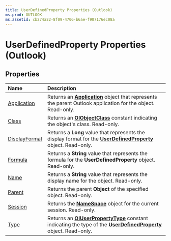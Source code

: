 ```yaml
---
title: UserDefinedProperty Properties (Outlook)
ms.prod: OUTLOOK
ms.assetid: cb274a22-8f09-4706-b6ae-f907176ec08a
---
```



# UserDefinedProperty Properties (Outlook)

## Properties



|**Name**|**Description**|
|:-----|:-----|
|[Application](userdefinedproperty-application-property-outlook.md)|Returns an  **[Application](application-object-outlook.md)** object that represents the parent Outlook application for the object. Read-only.|
|[Class](userdefinedproperty-class-property-outlook.md)|Returns an  **[OlObjectClass](olobjectclass-enumeration-outlook.md)** constant indicating the object's class. Read-only.|
|[DisplayFormat](userdefinedproperty-displayformat-property-outlook.md)|Returns a  **Long** value that represents the display format for the **[UserDefinedProperty](userdefinedproperty-object-outlook.md)** object. Read-only.|
|[Formula](userdefinedproperty-formula-property-outlook.md)|Returns a  **String** value that represents the formula for the **UserDefinedProperty** object. Read-only.|
|[Name](userdefinedproperty-name-property-outlook.md)|Returns a  **String** value that represents the display name for the object. Read-only.|
|[Parent](userdefinedproperty-parent-property-outlook.md)|Returns the parent  **Object** of the specified object. Read-only.|
|[Session](userdefinedproperty-session-property-outlook.md)|Returns the  **[NameSpace](namespace-object-outlook.md)** object for the current session. Read-only.|
|[Type](userdefinedproperty-type-property-outlook.md)|Returns an  **[OlUserPropertyType](oluserpropertytype-enumeration-outlook.md)** constant indicating the type of the **[UserDefinedProperty](userdefinedproperty-object-outlook.md)** object. Read-only.|


